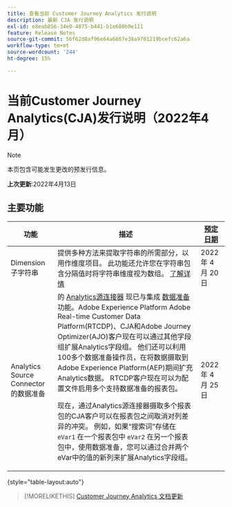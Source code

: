 ```yaml
---
title: 查看当前 Customer Journey Analytics 发行说明
description: 最新 CJA 发行说明
exl-id: e8eab856-34e0-4875-b441-b1e680b9e111
feature: Release Notes
source-git-commit: 56f62d8af96e64a6867e38a9701219bcefc62a6a
workflow-type: tm+mt
source-wordcount: '244'
ht-degree: 15%

---
```


# 当前Customer Journey Analytics(CJA)发行说明（2022年4月）

>[!NOTE]
>
>本页包含可能发生更改的预发行信息。

**上次更新**:2022年4月13日

## 主要功能

| 功能 | 描述 | [预定日期](/help/release-notes/releases.md) |
| ----------- | ---------- | ----- |
| Dimension子字符串 | 提供多种方法来提取字符串的所需部分，以用作维度项目。 此功能还允许您在字符串包含分隔值时将字符串维度视为数组。 [了解详情](../data-views/component-settings/substring.md) | 2022 年 4 月 20 日 |
| Analytics Source Connector的数据准备 | 的 [Analytics源连接器](https://experienceleague.adobe.com/docs/experience-platform/sources/ui-tutorials/create/adobe-applications/analytics.html?lang=zh-Hans) 现已与集成 [数据准备](https://experienceleague.adobe.com/docs/experience-platform/data-prep/home.html) 功能。Adobe Experience Platform Adobe Real-time Customer Data Platform(RTCDP)、CJA和Adobe Journey Optimizer(AJO)客户现在可以通过其他字段组扩展Analytics字段组。 他们还可以利用100多个数据准备操作员，在将数据摄取到Adobe Experience Platform(AEP)期间扩充Analytics数据。 RTCDP客户现在可以为配置文件启用多个支持数据准备的报表包。<p>现在，通过Analytics源连接器摄取多个报表包的CJA客户可以在报表包之间取消对列差异的冲突。 例如，如果“搜索词”存储在 `eVar1` 在一个报表包中 `eVar2` 在另一个报表包中，使用数据准备，您可以通过合并两个eVar中的值的新列来扩展Analytics字段组。 | 2022 年 4 月 25 日 |

{style=&quot;table-layout:auto&quot;}

>[!MORELIKETHIS]
>[Customer Journey Analytics 文档更新](/help/release-notes/doc-changes.md)
